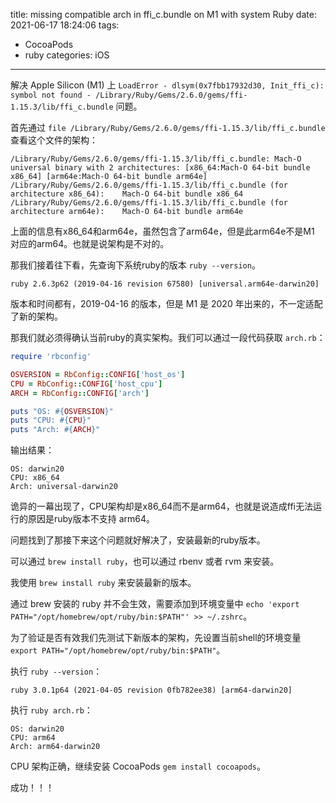 title: missing compatible arch in ffi_c.bundle on M1 with system Ruby
date: 2021-06-17 18:24:06
tags:
- CocoaPods
- ruby
categories: iOS
---

解决 Apple Silicon (M1) 上 `LoadError - dlsym(0x7fbb17932d30, Init_ffi_c): symbol not found - /Library/Ruby/Gems/2.6.0/gems/ffi-1.15.3/lib/ffi_c.bundle` 问题。


首先通过 `file /Library/Ruby/Gems/2.6.0/gems/ffi-1.15.3/lib/ffi_c.bundle` 查看这个文件的架构：

```
/Library/Ruby/Gems/2.6.0/gems/ffi-1.15.3/lib/ffi_c.bundle: Mach-O universal binary with 2 architectures: [x86_64:Mach-O 64-bit bundle x86_64] [arm64e:Mach-O 64-bit bundle arm64e]
/Library/Ruby/Gems/2.6.0/gems/ffi-1.15.3/lib/ffi_c.bundle (for architecture x86_64):	Mach-O 64-bit bundle x86_64
/Library/Ruby/Gems/2.6.0/gems/ffi-1.15.3/lib/ffi_c.bundle (for architecture arm64e):	Mach-O 64-bit bundle arm64e
```

上面的信息有x86_64和arm64e，虽然包含了arm64e，但是此arm64e不是M1 对应的arm64。也就是说架构是不对的。

那我们接着往下看，先查询下系统ruby的版本 `ruby --version`。

```
ruby 2.6.3p62 (2019-04-16 revision 67580) [universal.arm64e-darwin20]
```

版本和时间都有，2019-04-16 的版本，但是 M1 是 2020 年出来的，不一定适配了新的架构。

那我们就必须得确认当前ruby的真实架构。我们可以通过一段代码获取 `arch.rb`：

```ruby
require 'rbconfig'

OSVERSION = RbConfig::CONFIG['host_os']
CPU = RbConfig::CONFIG['host_cpu']
ARCH = RbConfig::CONFIG['arch']

puts "OS: #{OSVERSION}"
puts "CPU: #{CPU}"
puts "Arch: #{ARCH}"
```   

输出结果：

```
OS: darwin20
CPU: x86_64
Arch: universal-darwin20
```

诡异的一幕出现了，CPU架构却是x86_64而不是arm64，也就是说造成ffi无法运行的原因是ruby版本不支持 arm64。

问题找到了那接下来这个问题就好解决了，安装最新的ruby版本。

可以通过 `brew install ruby`，也可以通过 rbenv 或者 rvm 来安装。

我使用 `brew install ruby` 来安装最新的版本。

通过 brew 安装的 ruby 并不会生效，需要添加到环境变量中 `echo 'export PATH="/opt/homebrew/opt/ruby/bin:$PATH"' >> ~/.zshrc`。

为了验证是否有效我们先测试下新版本的架构，先设置当前shell的环境变量 `export PATH="/opt/homebrew/opt/ruby/bin:$PATH"`。

执行 `ruby --version`：

```
ruby 3.0.1p64 (2021-04-05 revision 0fb782ee38) [arm64-darwin20]
```

执行 `ruby arch.rb`：

```
OS: darwin20
CPU: arm64
Arch: arm64-darwin20
```

CPU 架构正确，继续安装 CocoaPods `gem install cocoapods`。

成功！！！